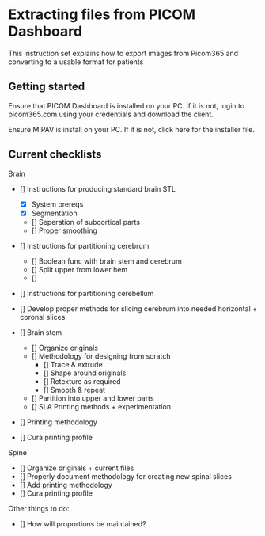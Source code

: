# Extracting files from PICOM Dashboard

This instruction set explains how to export images from Picom365 and converting to a usable format for patients

## Getting started

Ensure that PICOM Dashboard is installed on your PC. If it is not, login to picom365.com using your credentials and download the client.

Ensure MIPAV is install on your PC. If it is not, click here for the installer file.

## Current checklists

Brain
- [] Instructions for producing standard brain STL
    - [x] System prereqs
    - [x] Segmentation
    - [] Seperation of subcortical parts
    - [] Proper smoothing

- [] Instructions for partitioning cerebrum
    - [] Boolean func with brain stem and cerebrum
    - [] Split upper from lower hem
    - [] 
- [] Instructions for partitioning cerebellum
- [] Develop proper methods for slicing cerebrum into needed horizontal + coronal slices
- [] Brain stem
    - [] Organize originals
    - [] Methodology for designing from scratch
        - [] Trace & extrude
        - [] Shape around originals
        - [] Retexture as required
        - [] Smooth & repeat
    - [] Partition into upper and lower parts
    - [] SLA Printing methods + experimentation

- [] Printing methodology
- [] Cura printing profile

Spine
- [] Organize originals + current files
- [] Properly document methodology for creating new spinal slices
- [] Add printing methodology
- [] Cura printing profile


Other things to do:

- [] How will proportions be maintained?
